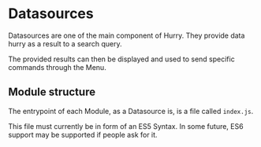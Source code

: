 # Datasources

Datasources are one of the main component of Hurry. They provide data hurry as a result to a search query.

The provided results can then be displayed and used to send specific commands through the Menu.

## Module structure

The entrypoint of each Module, as a Datasource is, is a file called `index.js`.

This file must currently be in form of an ES5 Syntax. In some future, ES6 support may be supported if people ask for it.